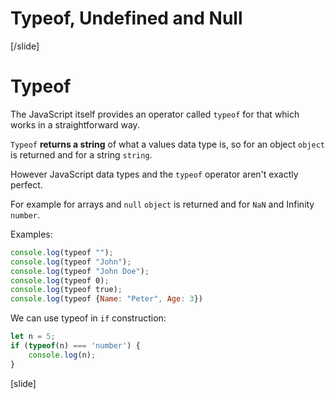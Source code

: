 # Typeof, Undefined and Null

[/slide]
# Typeof

The JavaScript itself provides an operator called `typeof` for that which works in a straightforward way. 

`Typeof` **returns a string** of what a values data type is, so for an object `object` is returned and for a string `string`.

However JavaScript data types and the `typeof` operator aren't exactly perfect. 

For example for arrays and `null` `object` is returned and for `NaN` and Infinity `number`.

Examples: 

``` js live
console.log(typeof "");
console.log(typeof "John");
console.log(typeof "John Doe");
console.log(typeof 0);
console.log(typeof true);
console.log(typeof {Name: "Peter", Age: 3})
```

We can use typeof in `if` construction:

``` js live
let n = 5;
if (typeof(n) === 'number') {
    console.log(n);
}
```
[slide]
